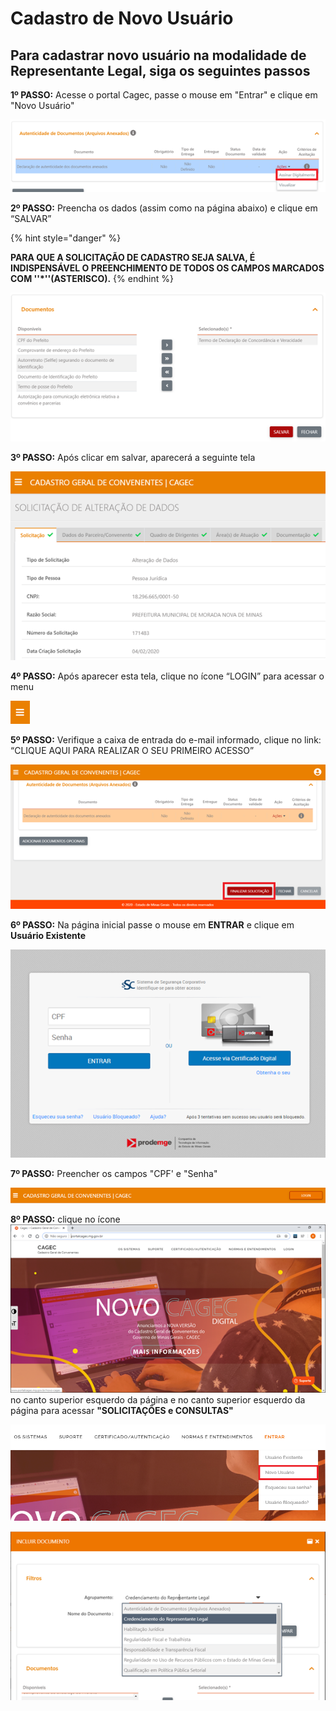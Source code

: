 # Cadastro de Novo Usuário

## Para cadastrar novo usuário na modalidade de Representante Legal, siga os seguintes passos

**1º PASSO:** Acesse o portal Cagec, passe o mouse em "Entrar" e clique em "Novo Usuário"

 

![](../../../.gitbook/assets/image%20%2869%29.png)

**2º PASSO:** Preencha os dados \(assim como na página abaixo\) e clique em “SALVAR”

{% hint style="danger" %}

**PARA QUE A SOLICITAÇÃO DE CADASTRO SEJA SALVA, É INDISPENSÁVEL O PREENCHIMENTO DE TODOS OS CAMPOS MARCADOS COM  ''\*''\(ASTERISCO\).**
{% endhint %}

![](../../../.gitbook/assets/image%20%2871%29.png)

**3º PASSO:** Após clicar em salvar, aparecerá a seguinte tela

![](../../../.gitbook/assets/image%20%2855%29.png)

**4º PASSO:**  Após aparecer esta tela, clique no ícone “LOGIN” para acessar o menu

![](../../../.gitbook/assets/image%20%2847%29.png)

**5º PASSO:** Verifique a caixa de entrada do e-mail informado, clique no link: “CLIQUE AQUI PARA REALIZAR O SEU PRIMEIRO ACESSO”

![](../../../.gitbook/assets/image%20%2842%29.png)

**6º PASSO:** 
Na página inicial passe o mouse em **ENTRAR** e clique em **Usuário Existente**

![](../../../.gitbook/assets/image%20%281%29.png)

**7º PASSO:** 
Preencher os campos "CPF' e "Senha"



![](../../../.gitbook/assets/image%20%2833%29.png)

**8º PASSO:** 
clique no ícone ![](../../../.gitbook/assets/image%20%2843%29.png) no canto superior esquerdo da página e no canto superior esquerdo da página para acessar   **"SOLICITAÇÕES e CONSULTAS"**

![](../../../.gitbook/assets/image%20%2868%29.png)

![](../../../.gitbook/assets/image%20%2822%29.png)

